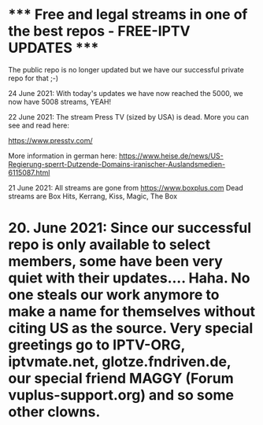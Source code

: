 
# *** Free and legal streams in one of the best repos - FREE-IPTV UPDATES ***

The public repo is no longer updated but we have our successful private repo for that ;-)

24 June 2021: With today's updates we have now reached the 5000, we now have 5008 streams, YEAH!

22 June 2021: The stream Press TV (sized by USA) is dead. More you can see and read here:

https://www.presstv.com/

More information in german here:
https://www.heise.de/news/US-Regierung-sperrt-Dutzende-Domains-iranischer-Auslandsmedien-6115087.html

21 June 2021: All streams are gone from https://www.boxplus.com
Dead streams are  Box Hits, Kerrang, Kiss, Magic, The Box

# 20. June 2021: Since our successful repo is only available to select members, some have been very quiet with their updates.... Haha. No one steals our work anymore to make a name for themselves without citing US as the source. Very special greetings go to IPTV-ORG, iptvmate.net, glotze.fndriven.de, our special friend MAGGY (Forum vuplus-support.org) and so some other clowns.


